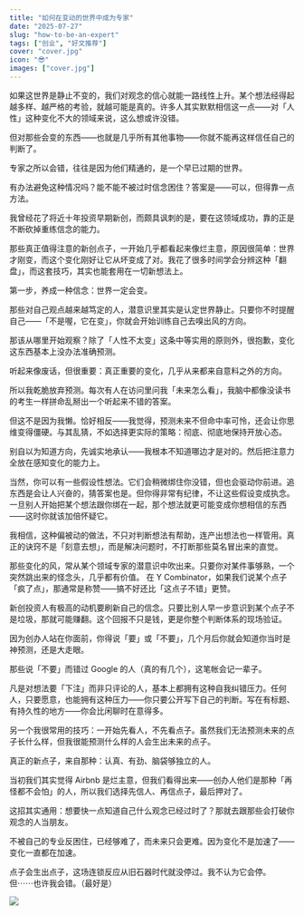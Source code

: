 ```yaml
---
title: "如何在变动的世界中成为专家"
date: "2025-07-27"
slug: "how-to-be-an-expert"
tags: ["创业", "好文推荐"]
cover: "cover.jpg"
icon: "😎"
images: ["cover.jpg"]
---
```

如果这世界是静止不变的，我们对观念的信心就能一路线性上升。某个想法经得起越多样、越严格的考验，就越可能是真的。许多人其实默默相信这一点——对「人性」这种变化不大的领域来说，这么想或许没错。



但对那些会变的东西——也就是几乎所有其他事物——你就不能再这样信任自己的判断了。



专家之所以会错，往往是因为他们精通的，是一个早已过期的世界。



有办法避免这种情况吗？能不能不被过时信念困住？答案是——可以，但得靠一点方法。



我曾经花了将近十年投资早期新创，而颇具讽刺的是，要在这领域成功，靠的正是不断砍掉重练信念的能力。



那些真正值得注意的新创点子，一开始几乎都看起来像烂主意，原因很简单：世界才刚变，而这个变化刚好让它从坏变成了对。我花了很多时间学会分辨这种「翻盘」，而这套技巧，其实也能套用在一切新想法上。



第一步，养成一种信念：世界一定会变。



那些对自己观点越来越笃定的人，潜意识里其实是认定世界静止。只要你不时提醒自己——「不是喔，它在变」，你就会开始训练自己去嗅出风的方向。



那该从哪里开始观察？除了「人性不太变」这条中等实用的原则外，很抱歉，变化这东西基本上没办法准确预测。



听起来像废话，但很重要：真正重要的变化，几乎从来都来自意料之外的方向。



所以我乾脆放弃预测。每次有人在访问里问我「未来怎么看」，我脑中都像没读书的考生一样拼命乱掰出一个听起来不错的答案。



但这不是因为我懒。恰好相反——我觉得，预测未来不但命中率可怜，还会让你思维变得僵硬。与其乱猜，不如选择更实际的策略：彻底、彻底地保持开放心态。



别自以为知道方向，先诚实地承认——我根本不知道哪边才是对的。然后把注意力全放在感知变化的能力上。



当然，你可以有一些假设性想法。它们会稍微绑住你没错，但也会驱动你前进。追东西是会让人兴奋的，猜答案也是。但你得非常有纪律，不让这些假设变成执念。
一旦别人开始把某个想法跟你绑在一起，那个想法就更可能变成你想相信的东西——这时你就该加倍怀疑它。



我相信，这种偏被动的做法，不只对判断想法有帮助，连产出想法也一样管用。真正的诀窍不是「刻意去想」，而是解决问题时，不打断那些莫名冒出来的直觉。



那些变化的风，常从某个领域专家的潜意识中吹出来。只要你对某件事够熟，一个突然跳出来的怪念头，几乎都有价值。
在 Y Combinator，如果我们说某个点子「疯了点」，那通常是称赞——搞不好还比「这点子不错」更赞。



新创投资人有极高的动机要刷新自己的信念。只要比别人早一步意识到某个点子不是垃圾，那就可能赚翻。这个回报不只是钱，更是你整个判断体系的现场验证。



因为创办人站在你面前，你得说「要」或「不要」，几个月后你就会知道你当时是神预测，还是大走眼。



那些说「不要」而错过 Google 的人（真的有几个），这笔帐会记一辈子。



凡是对想法要「下注」而非只评论的人，基本上都拥有这种自我纠错压力。任何人，只要愿意，也能拥有这种压力——你只要公开写下自己的判断。写在有标题、有持久性的地方——你会比闲聊时在意得多。



另一个我很常用的技巧：一开始先看人，不先看点子。虽然我们无法预测未来的点子长什么样，但我很能预测什么样的人会生出未来的点子。



真正的新点子，来自那种：认真、有劲、脑袋够独立的人。



当初我们其实觉得 Airbnb 是烂主意，但我们看得出来——创办人他们是那种「再怪都不会怕」的人，所以我们选择先信人、再信点子，最后押对了。



这招其实通用：想要快一点知道自己什么观念已经过时了？那就去跟那些会打破你观念的人当朋友。



不被自己的专业反困住，已经够难了，而未来只会更难。因为变化不是加速了——变化一直都在加速。



点子会生出点子，这场连锁反应从旧石器时代就没停过。我不认为它会停。
但⋯⋯也许我会错。（最好是）




![](https://prod-files-secure.s3.us-west-2.amazonaws.com/112d0858-5090-4d34-a606-b75eb8d65fd2/46476355-9cf3-4e99-9b7a-3531bc426380/1000202064.png?X-Amz-Algorithm=AWS4-HMAC-SHA256&X-Amz-Content-Sha256=UNSIGNED-PAYLOAD&X-Amz-Credential=ASIAZI2LB466W6HFPO23%2F20250830%2Fus-west-2%2Fs3%2Faws4_request&X-Amz-Date=20250830T192437Z&X-Amz-Expires=3600&X-Amz-Security-Token=IQoJb3JpZ2luX2VjEIL%2F%2F%2F%2F%2F%2F%2F%2F%2F%2FwEaCXVzLXdlc3QtMiJHMEUCIEQ%2BJ3M9U3Ybh9F9JO2%2FAKFNqgvJPT%2BE0csea4yo4fWrAiEAmOSqWSFY3GT3YlTeSi1ln%2FmX0I0WWzPJd0pqQiFw2NoqiAQI2%2F%2F%2F%2F%2F%2F%2F%2F%2F%2F%2FARAAGgw2Mzc0MjMxODM4MDUiDFLG08%2Bs4noJa5JtfCrcA2Xg8R9BiTg5D1cdtZ5Hf9W6PQmnFneF4OuKyUWS6LdE9%2FQMcB%2FfQTILEb9RXNVu2v%2BF3SroauA6zsRTmbk9jQLjYSVYKfujP7kg%2BMv4DNfoiSu2d5w09ohvy8zrFxEfxWU6D8oYKLm5dz%2F5I2kYUcm%2FB%2FcCZhEDbdzK7%2ByY%2Fv0LVy0614ibAO%2BIpozUuSjSsFPxL2DioWFb%2F9prFvqDR4WJ3vlqCZKYRWR2fUHzDf1qwfidYOVCKJo%2FLWumcmEPqvceWYmxpmGc88JExrShMDvfQhI9Ys4OQpiqoZDwd4p74ErR4yvOMDWK6zD9pZgRMScc6h45sdsV9cgF%2FZoW9ajTP1mKN6BnsN0SYaY%2Br4hWzqUGIbgiVDGEfV08a6QO6yCCY1Lx%2B9iUcr%2F4KQOfGmOOvYMqJR7NsR9Y04Mx7i0MspjRvjzPcxYxuDRrxqm8M3ebn8%2BUYXH2um4Ghzw3OdYZtPmviNGMMflp3xcgrplA8%2BJQ0T06uM4nGW622aAJLP5oy9DGfdavtsM3xaeruShjOevSRURhL7GqUbrQXAN10PlPF%2B0HyhnE8vxHqZ8oLLoNWuVRrofAGj2cFlOEVclVcMPt1AMOAxsm1Uw5YCz8Lv0lMIq2FV2bexxlMKX1zMUGOqUBWZzUJ%2Fxc1h2U1jxkrLCQLqhzWFTLiMRDwYfJ7W7E78yLABsngZ5asOL1EwQKI%2F7DhpTlXNWnatUY%2FAxO%2FQ4%2FemQ1w5A6rfYCFzY4w%2B5QBBFRZSyf1tQwc%2BnWqUBBcvG0uWQBsGKuSPiwWzBoBvYJcVJvSM1zNcxZ1An%2F129GpFhym86js%2F0EuEsC1yjKjdq7t3W3%2BIEifaF0TFFsVOmilsCmM6nG&X-Amz-Signature=a17e38850a7fe56b52c88a60f17f13e06fa4705cdea0eafd2e6e4449a6c93057&X-Amz-SignedHeaders=host&x-amz-checksum-mode=ENABLED&x-id=GetObject)

